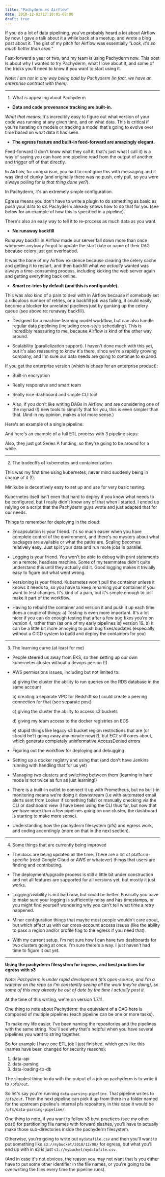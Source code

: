 ```yaml
---
title: "Pachyderm vs Airflow"
date: 2018-12-02T17:10:01-08:00
draft: true
---
```

If you do a lot of data pipelining, you've probably heard a lot about Airflow by now. I gave a talk
about it a while back at a meetup, and wrote a blog post about it. The gist of my pitch for Airflow
was essentially *"Look, it's so much better than cron."*

Fast-forward a year or two, and my team is using Pachyderm now. This post is about why I wanted to try Pachyderm, 
what I love about it, and some of the tricks you'll need to know if you want to start using it. 

*Note: I am not in any way being paid by Pachyderm (in fact, we have an enterprise contract with them).* 

----
1. What is appealing about Pachyderm


- **Data and code provenance tracking are built-in.** 

*What that means:* It's incredibly easy to figure out what version
 of your code was running at any given time, and on what data. This is critical if you're iterating on models or tracking
 a model that's going to evolve over time based on what data it has seen.

- **The egress feature and built-in feed-forward are amazingly elegant.**  

Feed-forward (I don't know what they call it, that's just what I call it) is a way of saying 
you can have one pipeline read from the output of another, and trigger off of that directly. 

In Airflow, for comparison, you had to configure this with messaging and it was kind of clunky 
(and originally there was no push, only pull, so you were always polling for *is that thing done yet?*). 

In Pachyderm, it's an extremely simple configuration. 

Egress means you don't have to write a plugin to do something as basic as push your data to s3. Pachyderm already
knows how to do that for you (see below for an example of how this is specified in a pipeline). 

There's also an easy way to tell it to re-process as much data as you want.

- **No runaway backfill**

Runaway backfill in Airflow made our server fall down more than once whenever anybody 
forgot to update the start date or name of their DAG because celery just got overloaded. 

It was the bane of my Airflow existence because clearing the celery cache
and getting it to restart, and then backfill what we _actually_ wanted was always a time-consuming process, including
kicking the web server again and getting everything back online. 

- **Smart re-tries by default (and this is configurable).** 

This was also kind of a pain to deal with in Airflow because 
if somebody set a ridiculous number of retries, or a backfill job was failing, 
it could easily become a blocker for unrelated pipelines just by 
gunking up the celery queue (see above re: runaway backfill). 

- Designed for a machine learning model workflow, but can also handle regular data pipelining
(including cron-style scheduling). This is incredibly reassuring to me, because Airflow is kind of the other way around.

- Scalability (parallelization support). I haven't done much with this yet, but it's also reassuring to know it's there,
since we're a rapidly growing company, and I'm sure our data needs are going to continue to expand. 

If you get the enterprise version (which is cheap for an enterprise product):
- Built-in encryption
- Really responsive and smart team
- Really nice dashboard and simple CLI tool

- Also, if you don't like writing DAGs in Airflow, and are considering one of the myriad (!) new tools
to simplify that for you, this is even simpler than that. (And in my opinion, makes a lot more sense.) 

Here's an example of a single pipeline:

And here's an example of a full ETL process with 3 pipeline steps:

Also, they just got Series A funding, so they're going to be around for a while. 

---
2. The tradeoffs of kubernetes and containerization

This was my first time using kubernetes, never mind suddenly being in charge of it (!). 

Minikube is deceptively easy to set up and use for very basic testing. 

Kubernetes itself
isn't even that hard to deploy if you know what needs to be configured, but I really didn't
know any of that when I started. I ended up relying on a script
that the Pachyderm guys wrote and just adapted that for our needs. 

Things to remember for deploying in the cloud:
- Encapsulation is your friend. It's so much easier when you have complete control of the environment, and there's no mystery 
about what packages are available or what the paths are. Scaling becomes relatively easy. Just split your data and run
more jobs in parallel. 

- Logging is your friend. You won't be able to debug with print statements on a remote, headless machine. Some of my 
teammates didn't quite understand this until they actually did it. Good logging makes it trivially easy to figure out what went wrong.

- Versioning is your friend. Kubernetes won't pull the container unless it knows it needs to, so you have to keep renaming your container
if you want to test changes. It's kind of a pain, but it's simple enough to just make it part of the workflow. 

- Having to rebuild the container and version it and push it up each time does a couple of things:
a) Testing is even more important. It's a lot nicer if you can do enough testing that after a few bug fixes you're on version 4, rather than
(as one of my early pipelines is) version 16. 
b) It can be a little bit more annoying to push bug fixes/updates (especially without a CICD system
to build and deploy the containers for you)

____

3. The learning curve (at least for me)

- People steered us away from EKS, so then setting up our own kubernetes cluster without a 
devops person (!)
- AWS permissions issues, including but not limited to:

    a) giving the cluster the ability to run queries on the RDS database in the same account
    
    b) creating a separate VPC for Redshift so I could create a peering connection for that (see separate post)
    
    c) giving the cluster the ability to access s3 buckets
    
    d) giving my team access to the docker registries on ECS
    
    e) stupid things like legacy s3 bucket region restrictions that are (or should be?)
    going away any minute now(?), but EC2 still cares about, which generate completely
    uninformative AccessDenied errors
   
- Figuring out the workflow for deploying and debugging 
- Setting up a docker registry and using that (and don't have Jenkins running with handling that for us yet)
- Managing two clusters and switching between them (learning in hard mode is not twice as fun as just learning!)
- There is a built-in outlet to connect it up with Prometheus, but no built-in monitoring means we're doing it downstream
(i.e with automated email alerts sent from Looker if something fails) or manually checking via the
CLI or dashboard view (I have been using the CLI thus far, but now that we have more than a few pipelines 
going on one cluster, the dashboard is starting to make more sense).

- Understanding how the pachyderm filesystem (pfs) and egress work, and coding accordingly (more on that in the next section).
____

4. Some things that are currently being improved

- The docs are being updated all the time. There are a lot of platform-specific (read
Google Cloud or AWS or whatever) things that users are finding and contributing. 

- The deployment/upgrade process is still a little bit under construction and not
all features are supported for all versions yet, but mostly it just works.

- Logging/visibility is not bad now, but could be better. Basically you have to make sure your logging is sufficiently noisy and has
timestamps, or you might find yourself wondering why you can't tell what time a retry happened. 

- Minor configuration things that maybe most people wouldn't care about, but which affect us
with our cross-account access issues (like the ability to pass a region and/or profile flag to the egress 
if you need that). 

- With my current setup, I'm not sure how I can have two dashboards for two clusters going at once. I'm sure there's a way. 
I just haven't had time to figure it out yet. 
____

**Using the pachyderm filesystem for ingress, and best practices for egress with s3**

*Note: Pachyderm is under rapid development (it's open-source, and I'm a watcher on the repo so I'm constantly seeing all the work they're 
doing), so some of this may already be out of date by the time I actually post it.*
 
At the time of this writing, we're on version 1.7.11. 

One thing to note about Pachyderm: the equivalent of a DAG here is composed of multiple pipelines (each pipeline can be one
or more tasks). 

To make my life easier, I've been naming the repositories and the pipelines
with the same string. You'll see why that's helpful when you have several pipelines you want to string together. 

So for example I have one ETL job I just finished, which goes like this (names have been changed for security reasons):
1. data-api
2. data-parsing
3. data-loading-to-db

The simplest thing to do with the output of a job on pachyderm
is to write it to `/pfs/out`. 

So let's say you're running `data-parsing-pipeline`. That pipeline writes to `/pfs/out`. 
Then the next pipeline can pick it up from there in a folder named for the upstream pipeline's internal pfs repository, in this case
it would be `/pfs/data-parsing-pipeline/`.  

One thing to note, if you want to follow s3 best practices (see my other
post) for partitioning file names with forward slashes, you'll have to actually make those sub-directories inside the 
pachyderm filesystem. 

Otherwise, you're going to write out `mydatafile.csv` and then you'll want to put something like 
`s3://mybucket/2018/12/08/` for egress, but what you'll end up with in s3 is just `s3://mybucket/mydatafile.csv`. 

(And in case
it's not obvious, the reason you may not want that is you either have to put some other identifier in the file names, or you're going to be 
overwriting the files every time the pipeline runs).

